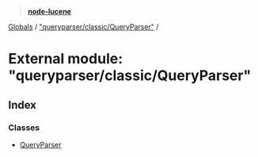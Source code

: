 > **[node-lucene](../README.md)**

[Globals](../README.md) / ["queryparser/classic/QueryParser"](_queryparser_classic_queryparser_.md) /

# External module: "queryparser/classic/QueryParser"

## Index

### Classes

* [QueryParser](../classes/_queryparser_classic_queryparser_.queryparser.md)